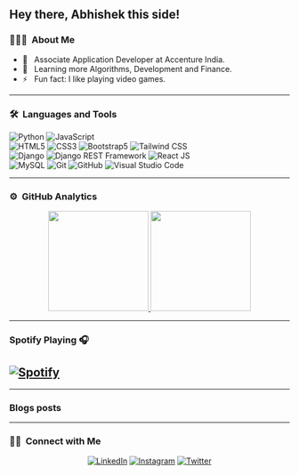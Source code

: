 ## Hey there, Abhishek this side!

### 👨🏻‍💻 &nbsp;About Me

- 💼 &nbsp; Associate Application Developer at Accenture India.
- 🌱 &nbsp; Learning more Algorithms, Development and Finance.
- ⚡️ &nbsp; Fun fact: I like playing video games.

---

### 🛠 &nbsp;Languages and Tools

  ![Python](https://img.shields.io/badge/-Python-333333?style=flat&logo=python)
  ![JavaScript](https://img.shields.io/badge/-JavaScript-333333?style=flat&logo=javascript)  
  ![HTML5](https://img.shields.io/badge/-HTML5-333333?style=flat&logo=HTML5)
  ![CSS3](https://img.shields.io/badge/-CSS3-333333?style=flat&logo=CSS3&logoColor=1572B6)
  ![Bootstrap5](https://img.shields.io/badge/-Bootstrap-333333?style=flat&logo=bootstrap&logoColor=563D7C)
  ![Tailwind CSS](https://img.shields.io/badge/-Tailwind%20CSS-333333?style=flat&logo=tailwindcss)  
  ![Django](https://img.shields.io/badge/-Django-092E20?style=flat&logo=django)
  ![Django REST Framework](https://img.shields.io/badge/-Django%20REST%20Framework-092E20?style=flat&logo=django)
  ![React JS](https://img.shields.io/badge/-React%20JS-333333?style=flat&logo=react)  
  ![MySQL](https://img.shields.io/badge/-MySQL-333333?style=flat&logo=mysql)
  ![Git](https://img.shields.io/badge/-Git-333333?style=flat&logo=git)
  ![GitHub](https://img.shields.io/badge/-GitHub-333333?style=flat&logo=github)
  ![Visual Studio Code](https://img.shields.io/badge/-Visual%20Studio%20Code-333333?style=flat&logo=visual-studio-code&logoColor=007ACC)

---

### ⚙️ &nbsp;GitHub Analytics

<p align="center">
<a href="https://github.com/AbhishekSadhwani">
  <img height="180em" src="https://github-readme-stats-eight-theta.vercel.app/api?username=AbhishekSadhwani&show_icons=true&theme=buefy&include_all_commits=true&count_private=true"/>
  <img height="180em" src="https://github-readme-stats-eight-theta.vercel.app/api/top-langs/?username=AbhishekSadhwani&layout=compact&langs_count=8&theme=buefy"/>
</a>
</p>

---

### Spotify Playing 🎧
[![Spotify](https://spotify-github-profile.kittinanx.com/api/view?uid=31qrq23qfpaakar3ix3x6r4iwq3a&cover_image=true&theme=novatorem&show_offline=false&background_color=121212&interchange=false&bar_color=53b14f&bar_color_cover=false)](https://github.com/kittinan/spotify-github-profile)
---

---

### Blogs posts

<!-- BLOG-POST-LIST:START -->

<!-- BLOG-POST-LIST:END -->

---

### 🤝🏻 &nbsp;Connect with Me 

<p align="center">
<a href="https://www.linkedin.com/in/abhishek-sadhwani-50a497167/"><img alt="LinkedIn" src="https://img.shields.io/badge/linkedin-abhisheksadhwani-blue"></a>
<a href="https://www.instagram.com/abhishek_sadhwani/"><img alt="Instagram" src="https://img.shields.io/badge/instagram-abhishek_sadhwani-red"></a>
<a href="https://x.com/abhi_0413"><img alt="Twitter" src="https://img.shields.io/badge/twitter-abhi_0413-blue"></a>
</p>
